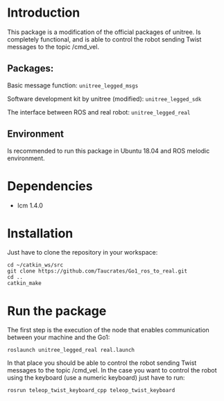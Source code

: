 # Introduction
This package is a modification of the official packages of unitree. Is completely functional, and is able to control the robot sending Twist messages to the topic /cmd_vel.

## Packages:

Basic message function: `unitree_legged_msgs`

Software development kit by unitree (modified): `unitree_legged_sdk`

The interface between ROS and real robot: `unitree_legged_real`

## Environment
Is recommended to run this package in Ubuntu 18.04 and ROS melodic environment.

# Dependencies
* lcm 1.4.0

# Installation
Just have to clone the repository in your workspace:
```
cd ~/catkin_ws/src
git clone https://github.com/Taucrates/Go1_ros_to_real.git
cd ..
catkin_make
```

# Run the package
The first step is the execution of the node that enables communication between your machine and the Go1:

```
roslaunch unitree_legged_real real.launch
```

In that place you should be able to control the robot sending Twist messages to the topic /cmd_vel.
In the case you want to control the robot using the keyboard (use a numeric keyboard) just have to run:

```
rosrun teleop_twist_keyboard_cpp teleop_twist_keyboard
```






